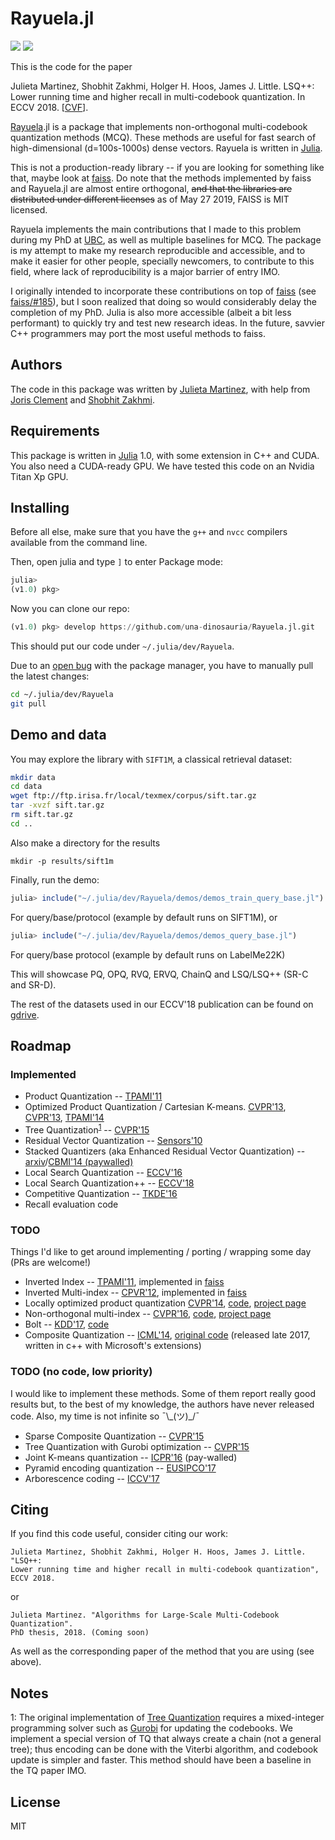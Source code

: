 # Rayuela.jl

[![][gitlab-img]][gitlab-url] [![][docs-latest-img]][docs-latest-url]

[gitlab-img]: https://gitlab.com/JuliaGPU/Rayuela.jl/badges/master/pipeline.svg
[gitlab-url]: https://gitlab.com/JuliaGPU/Rayuela.jl/pipelines

[docs-latest-img]: https://img.shields.io/badge/docs-latest-blue.svg
[docs-latest-url]: https://una-dinosauria.github.io/Rayuela.jl/latest/

This is the code for the paper

Julieta Martinez, Shobhit Zakhmi, Holger H. Hoos, James J. Little.
LSQ++: Lower running time and higher recall in multi-codebook quantization. In ECCV 2018. [[CVF](http://openaccess.thecvf.com/content_ECCV_2018/html/Julieta_Martinez_LSQ_lower_runtime_ECCV_2018_paper.html)].

[Rayuela](https://en.wikipedia.org/wiki/Hopscotch#Rayuela).jl is a package
that implements non-orthogonal multi-codebook quantization methods (MCQ).
These methods are useful for fast search of high-dimensional (d=100s-1000s) dense vectors.
Rayuela is written in [Julia](https://github.com/JuliaLang/julia).

This is not a production-ready library -- if you are looking for something
like that, maybe look at [faiss](https://github.com/facebookresearch/faiss).
Do note that the methods implemented by faiss and Rayuela.jl are almost entire orthogonal,
~~and that the libraries are distributed under different licenses~~
as of May 27 2019, FAISS is MIT licensed.

Rayuela implements the main contributions that I made to this problem during my
PhD at [UBC](https://cs.ubc.ca), as well as multiple baselines for MCQ.
The package is my attempt to make my research reproducible
and accessible, and to make it easier for other people, specially newcomers, to
contribute to this field, where lack of reproducibility is a major barrier of entry IMO.

I originally intended to incorporate these contributions on top of [faiss](https://github.com/facebookresearch/faiss)
(see [faiss/#185](https://github.com/facebookresearch/faiss/issues/185)),
but I soon realized that doing so would considerably delay the completion of my PhD.
Julia is also more accessible (albeit a bit less performant) to quickly try and
test new research ideas.
In the future, savvier C++ programmers may port the most useful methods to faiss.

## Authors

The code in this package was written by
[Julieta Martinez](https://github.com/una-dinosauria/), with help from
[Joris Clement](https://github.com/flyingdutchman23) and
[Shobhit Zakhmi](https://github.com/Shobhit31).

## Requirements

This package is written in [Julia](https://github.com/JuliaLang/julia) 1.0, with some extension in C++ and CUDA.
You also need a CUDA-ready GPU. We have tested this code on an Nvidia Titan Xp GPU.

## Installing

Before all else, make sure that you have the `g++` and `nvcc` compilers available from the command line.

Then, open julia and type `]` to enter Package mode:

```julia
julia>
(v1.0) pkg>
```

Now you can clone our repo:

```julia
(v1.0) pkg> develop https://github.com/una-dinosauria/Rayuela.jl.git
```

This should put our code under `~/.julia/dev/Rayuela`.

Due to an [open bug](https://github.com/JuliaLang/Pkg.jl/issues/465) with the package manager, you have to manually
pull the latest changes:

```bash
cd ~/.julia/dev/Rayuela
git pull
```

## Demo and data

You may explore the library with `SIFT1M`, a classical retrieval dataset:

```bash
mkdir data
cd data
wget ftp://ftp.irisa.fr/local/texmex/corpus/sift.tar.gz
tar -xvzf sift.tar.gz
rm sift.tar.gz
cd ..
```

Also make a directory for the results

```
mkdir -p results/sift1m
```

Finally, run the demo:

```julia
julia> include("~/.julia/dev/Rayuela/demos/demos_train_query_base.jl")
```

For query/base/protocol (example by default runs on SIFT1M), or

```julia
julia> include("~/.julia/dev/Rayuela/demos/demos_query_base.jl")
```

For query/base protocol (example by default runs on LabelMe22K)

This will showcase PQ, OPQ, RVQ, ERVQ, ChainQ and LSQ/LSQ++ (SR-C and SR-D).

The rest of the datasets used in our ECCV'18 publication can be found on [gdrive](https://drive.google.com/drive/folders/1MnJLHpg5LP6pPQxQuL0VjnM03vHPvgP1?usp=sharing).

## Roadmap

### Implemented
- Product Quantization -- [TPAMI'11](https://hal.archives-ouvertes.fr/file/index/docid/514462/filename/paper_hal.pdf)
- Optimized Product Quantization / Cartesian K-means. [CVPR'13](http://www.cv-foundation.org/openaccess/content_cvpr_2013/papers/Norouzi_Cartesian_K-Means_2013_CVPR_paper.pdf), [CVPR'13](http://www.cv-foundation.org/openaccess/content_cvpr_2013/papers/Ge_Optimized_Product_Quantization_2013_CVPR_paper.pdf), [TPAMI'14](https://www.microsoft.com/en-us/research/wp-content/uploads/2013/11/pami13opq.pdf)
- Tree Quantization<sup>[1](#ft1)</sup> -- [CVPR'15](http://www.cv-foundation.org/openaccess/content_cvpr_2015/papers/Babenko_Tree_Quantization_for_2015_CVPR_paper.pdf)
- Residual Vector Quantization -- [Sensors'10](http://www.mdpi.com/1424-8220/10/12/11259/htm)
- Stacked Quantizers (aka Enhanced Residual Vector Quantization) -- [arxiv](https://arxiv.org/abs/1411.2173)/[CBMI'14 (paywalled)](http://ieeexplore.ieee.org/abstract/document/6849842/)
- Local Search Quantization -- [ECCV'16](https://www.cs.ubc.ca/~julm/papers/eccv16.pdf)
- Local Search Quantization++ -- [ECCV'18](http://openaccess.thecvf.com/content_ECCV_2018/papers/Julieta_Martinez_LSQ_lower_runtime_ECCV_2018_paper.pdf)
- Competitive Quantization -- [TKDE'16](https://ieeexplore.ieee.org/abstract/document/7539664/)
- Recall evaluation code

### TODO
Things I'd like to get around implementing / porting / wrapping some day (PRs are welcome!)
- Inverted Index -- [TPAMI'11](https://hal.archives-ouvertes.fr/file/index/docid/514462/filename/paper_hal.pdf), implemented in [faiss](https://github.com/facebookresearch/faiss)
- Inverted Multi-index -- [CPVR'12](https://pdfs.semanticscholar.org/5bfb/5a42483e9b7051fab5e972a3b4627a8d6a76.pdf), implemented in [faiss](https://github.com/facebookresearch/faiss)
- Locally optimized product quantization [CVPR'14](http://image.ntua.gr/iva/files/lopq.pdf), [code](https://github.com/yahoo/lopq), [project page](http://image.ntua.gr/iva/research/lopq/)
- Non-orthogonal multi-index --
 [CVPR'16](http://www.cv-foundation.org/openaccess/content_cvpr_2016/papers/Babenko_Efficient_Indexing_of_CVPR_2016_paper.pdf), [code](https://github.com/arbabenko/GNOIMI), [project page](http://sites.skoltech.ru/compvision/noimi/)
- Bolt -- [KDD'17](https://pdfs.semanticscholar.org/edae/41dc0b511cd0455388c9fd0720a086078cc6.pdf), [code](https://github.com/dblalock/bolt)
- Composite Quantization -- [ICML'14](https://pdfs.semanticscholar.org/eb18/329fe6466f36b0dbacd00e405c8f8618e1cf.pdf), [original code](https://github.com/hellozting/CompositeQuantization) (released late 2017, written in c++ with Microsoft's extensions)

### TODO (no code, low priority)
I would like to implement these methods. Some of them report really good results but, to the best of my knowledge, the authors have never released code. Also, my time is not infinite so ¯\\\_(ツ)\_/¯

- Sparse Composite Quantization -- [CVPR'15](http://www.cv-foundation.org/openaccess/content_cvpr_2015/papers/Zhang_Sparse_Composite_Quantization_2015_CVPR_paper.pdf)
- Tree Quantization with Gurobi optimization -- [CVPR'15](http://www.cv-foundation.org/openaccess/content_cvpr_2015/papers/Babenko_Tree_Quantization_for_2015_CVPR_paper.pdf)
- Joint K-means quantization -- [ICPR'16](http://ieeexplore.ieee.org/document/7900200/#full-text-section) (pay-walled)
- Pyramid encoding quantization -- [EUSIPCO'17](http://www.eurasip.org/Proceedings/Eusipco/Eusipco2017/papers/1570339946.pdf)
- Arborescence coding -- [ICCV'17](http://sites.skoltech.ru/app/data/uploads/sites/25/2017/08/AnnArbor_ICCV17.pdf)

## Citing
If you find this code useful, consider citing our work:
```
Julieta Martinez, Shobhit Zakhmi, Holger H. Hoos, James J. Little. "LSQ++:
Lower running time and higher recall in multi-codebook quantization",
ECCV 2018.
```
or
```
Julieta Martinez. "Algorithms for Large-Scale Multi-Codebook Quantization".
PhD thesis, 2018. (Coming soon)
```

As well as the corresponding paper of the method that you are using (see above).

## Notes
<a id="ft1">1</a>: The original implementation of [Tree Quantization](http://www.cv-foundation.org/openaccess/content_cvpr_2015/papers/Babenko_Tree_Quantization_for_2015_CVPR_paper.pdf)
requires a mixed-integer programming solver such as [Gurobi](http://www.gurobi.com/) for updating the codebooks.
We implement a special version of TQ that always create a chain
(not a general tree); thus encoding can be done with the Viterbi algorithm,
and codebook update is simpler and faster.
This method should have been a baseline in the TQ paper IMO.

## License
MIT
